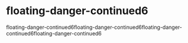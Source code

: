 # floating-danger-continued6
floating-danger-continued6floating-danger-continued6floating-danger-continued6floating-danger-continued6
